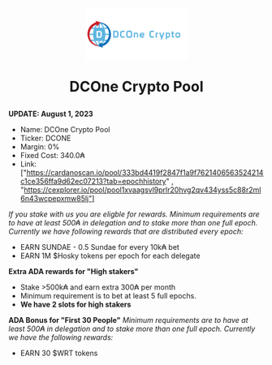 <h1 align="center">
<img src="image/dconecrypto-medium.png" width="200px">
<p>DCOne Crypto Pool</p>
</h1>

**UPDATE: August 1, 2023**

- Name: DCOne Crypto Pool
- Ticker: DCONE
- Margin: 0%
- Fixed Cost: 340.0₳
- Link: ["https://cardanoscan.io/pool/333bd4419f2847f1a9f7621406563524214c1ce356ffa9d62ec07213?tab=epochhistory" , "https://cexplorer.io/pool/pool1xvaagsvl9prlr20hvg2qv434yss5c88r2ml6n43wcpepxmw85lj"]

_If you stake with us you are eligble for rewards. Minimum requirements are to have at least 500₳ in delegation and to stake more than one full epoch. Currently we have following rewards that are distributed every epoch:_

- EARN SUNDAE - 0.5 Sundae for every 10k₳ bet
- EARN 1M $Hosky tokens per epoch for each delegate

**Extra ADA rewards for "High stakers"**

- Stake >500k₳ and earn extra 300₳ per month
- Minimum requirement is to bet at least 5 full epochs.
- **We have 2 slots for high stakers**

**ADA Bonus for "First 30 People"**
_Minimum requirements are to have at least 500₳ in delegation and to stake more than one full epoch. Currently we have the following rewards:_

- EARN 30 $WRT tokens
